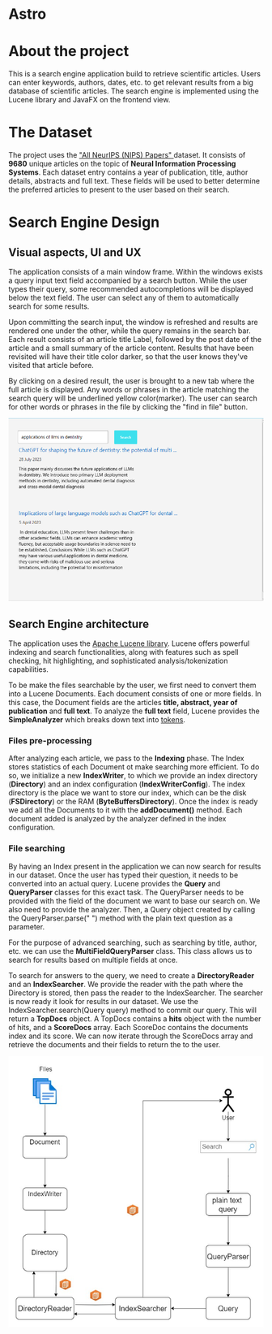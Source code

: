 <h1>Astro</h1>

<h1>About the project</h1>
This is a search engine application build to retrieve scientific articles. Users can enter   
keywords, authors, dates, etc. to get relevant results from a big database of scientific articles.  
The search engine is implemented using the Lucene library and JavaFX on the frontend view.

<h1>The Dataset</h1>
The project uses the  <a href = "https://www.kaggle.com/datasets/rowhitswami/nips-papers-1987-2019-updated/data?select=papers.csv"> "All NeurIPS (NIPS) Papers" </a> dataset. It consists   
of <b>9680</b> unique articles on the topic of <b>Neural Information Processing Systems</b>. Each dataset entry contains a year of publication, title, author details, abstracts and full text.  
These fields will be used to better determine the preferred articles to present to the user based on their search.

<h1>Search Engine Design</h1>

<h2>Visual aspects, UI and UX</h2>
The application consists of a main window frame. Within the windows exists a query input text field accompanied by  
a search button. While the user types their query, some recommended autocompletions will be displayed  
below the text field. The user can select any of them to automatically search for some results.

Upon committing the
search input, the window is refreshed and results are rendered one under the other, while the query remains in the search bar.
Each result consists of an article title Label, followed by the post date of the article and a small summary of the article content.
Results that have been revisited will have their title color darker, so that the user knows they've visited that
article before.

By clicking on a desired result, the user is brought to a new tab where the full article is displayed. Any words or phrases in the article matching the search query will be
underlined yellow color(marker). The user can search for other words or phrases in the file by clicking the "find in file" button.

![img.png](img.png)

<h2>Search Engine architecture</h2>

The application uses the <a href = "https://lucene.apache.org/">Apache Lucene library</a>. Lucene offers powerful indexing and search
functionalities, along with features such as spell checking, hit highlighting, and sophisticated analysis/tokenization capabilities.

To be make the files searchable by the user, we first need to convert them into a Lucene Documents. Each document consists of one or more fields.
In this case, the Document fields are the articles <b>title, abstract, year of publication</b> and <b> full text</b>. To analyze the <b>full text</b> field, Lucene provides
the <b>SimpleAnalyzer</b> which breaks down text into <u>tokens</u>.

<h3>Files pre-processing</h3>

After analyzing each article, we pass to the <b>Indexing</b> phase. The Index stores statistics of each Document ot make searching more efficient.
To do so, we initialize a new <b>IndexWriter</b>, to which we provide an index directory (<b>Directory</b>) and an index configuration (<b>IndexWriterConfig</b>).
The index directory is the place we want to store our index, which can be the disk (<b>FSDirectory</b>) or the RAM (<b>ByteBuffersDirectory</b>).
Once the index is ready we add all the Documents to it with the <b>addDocument()</b> method. Each document added is analyzed by the analyzer defined in the
index configuration.

<h3>File searching</h3>
By having an Index present in the application we can now search for results in our dataset. Once the user has typed their question, it needs to be converted into an actual   
query. Lucene provides the <b>Query</b> and <b>QueryParser</b> classes for this exact task. The QueryParser needs to be provided with the field of the document we want to base our search on. We also need to provide the analyzer.  
Then, a Query object created by calling the QueryParser.parse(" ") method with the plain text question as a parameter.

For the purpose of advanced searching, such as searching by title, author, etc. we can use the <b>MultiFieldQueryParser</b> class. This class allows us to search for results based on multiple fields at once.

To search for answers to the query, we need to create a <b>DirectoryReader</b> and an <b>IndexSearcher</b>. We provide the reader with the path where the Directory is stored, then
pass the reader to the IndexSearcher. The searcher is now ready it look for results in our dataset. We use the IndexSearcher.search(Query query) method to commit our query.
This will return a <b>TopDocs</b> object. A TopDocs contains a <b>hits</b> object with the number of hits, and a <b>ScoreDocs</b> array. Each ScoreDoc contains the documents index and its score.
We can now iterate through the ScoreDocs array and retrieve the documents and their fields to return the to the user.

![img_1.png](img_1.png)

